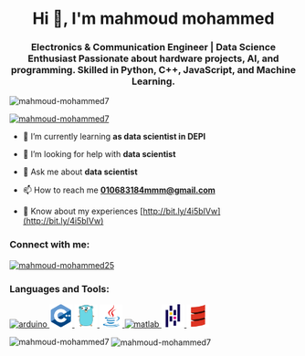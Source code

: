 <h1 align="center">Hi 👋, I'm mahmoud mohammed</h1>
<h3 align="center">Electronics & Communication Engineer | Data Science Enthusiast Passionate about hardware projects, AI, and programming. Skilled in Python, C++, JavaScript, and Machine Learning.</h3>

<p align="left"> <img src="https://komarev.com/ghpvc/?username=mahmoud-mohammed7&label=Profile%20views&color=0e75b6&style=flat" alt="mahmoud-mohammed7" /> </p>

<p align="left"> <a href="https://github.com/ryo-ma/github-profile-trophy"><img src="https://github-profile-trophy.vercel.app/?username=mahmoud-mohammed7" alt="mahmoud-mohammed7" /></a> </p>

- 🌱 I’m currently learning **as data scientist in DEPI**

- 🤝 I’m looking for help with **data scientist**

- 💬 Ask me about **data scientist**

- 📫 How to reach me **010683184mmm@gmail.com**

- 📄 Know about my experiences [http://bit.ly/4i5bIVw](http://bit.ly/4i5bIVw)

<h3 align="left">Connect with me:</h3>
<p align="left">
<a href="https://linkedin.com/in/mahmoud-mohammed25" target="blank"><img align="center" src="https://raw.githubusercontent.com/rahuldkjain/github-profile-readme-generator/master/src/images/icons/Social/linked-in-alt.svg" alt="mahmoud-mohammed25" height="30" width="40" /></a>
</p>

<h3 align="left">Languages and Tools:</h3>
<p align="left"> <a href="https://www.arduino.cc/" target="_blank" rel="noreferrer"> <img src="https://cdn.worldvectorlogo.com/logos/arduino-1.svg" alt="arduino" width="40" height="40"/> </a> <a href="https://www.w3schools.com/cpp/" target="_blank" rel="noreferrer"> <img src="https://raw.githubusercontent.com/devicons/devicon/master/icons/cplusplus/cplusplus-original.svg" alt="cplusplus" width="40" height="40"/> </a> <a href="https://golang.org" target="_blank" rel="noreferrer"> <img src="https://raw.githubusercontent.com/devicons/devicon/master/icons/go/go-original.svg" alt="go" width="40" height="40"/> </a> <a href="https://www.java.com" target="_blank" rel="noreferrer"> <img src="https://raw.githubusercontent.com/devicons/devicon/master/icons/java/java-original.svg" alt="java" width="40" height="40"/> </a> <a href="https://www.mathworks.com/" target="_blank" rel="noreferrer"> <img src="https://upload.wikimedia.org/wikipedia/commons/2/21/Matlab_Logo.png" alt="matlab" width="40" height="40"/> </a> <a href="https://pandas.pydata.org/" target="_blank" rel="noreferrer"> <img src="https://raw.githubusercontent.com/devicons/devicon/2ae2a900d2f041da66e950e4d48052658d850630/icons/pandas/pandas-original.svg" alt="pandas" width="40" height="40"/> </a> <a href="https://www.scala-lang.org" target="_blank" rel="noreferrer"> <img src="https://raw.githubusercontent.com/devicons/devicon/master/icons/scala/scala-original.svg" alt="scala" width="40" height="40"/> </a> </p>

<p><img align="left" src="https://github-readme-stats.vercel.app/api/top-langs?username=mahmoud-mohammed7&show_icons=true&locale=en&layout=compact" alt="mahmoud-mohammed7" /></p>

<p>&nbsp;<img align="center" src="https://github-readme-stats.vercel.app/api?username=mahmoud-mohammed7&show_icons=true&locale=en" alt="mahmoud-mohammed7" /></p>
